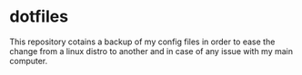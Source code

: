 # dotfiles
This repository cotains a backup of my config files in order to ease the change from a linux distro to another and in case of any issue with my main computer.
